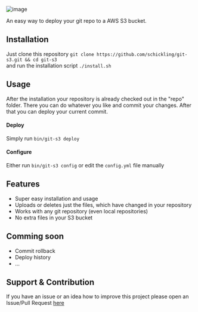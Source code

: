 ![image](http://i.imagebanana.com/img/sgfs0rmr/Gits3.jpg)

An easy way to deploy your git repo to a AWS S3 bucket.


## Installation
Just clone this repository `git clone https://github.com/schickling/git-s3.git && cd git-s3`  
and run the installation script `./install.sh`

## Usage

After the installation your repository is already checked out in the "repo" folder. There you can do whatever you like and commit your changes. After that you can deploy your current commit.

#### Deploy
Simply run `bin/git-s3 deploy`

#### Configure
Either run `bin/git-s3 config` or edit the `config.yml` file manually

## Features
* Super easy installation and usage
* Uploads or deletes just the files, which have changed in your repository
* Works with any git repository (even local repositories)
* No extra files in your S3 bucket

## Comming soon
* Commit rollback
* Deploy history
* ...

## Support & Contribution
If you have an issue or an idea how to improve this project please open an Issue/Pull Request [here](https://github.com/schickling/git-s3/issues)
